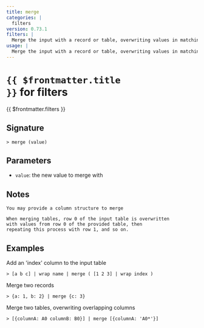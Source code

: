 ```yaml
---
title: merge
categories: |
  filters
version: 0.73.1
filters: |
  Merge the input with a record or table, overwriting values in matching columns.
usage: |
  Merge the input with a record or table, overwriting values in matching columns.
---
```


# <code>{{ $frontmatter.title }}</code> for filters

<div class='command-title'>{{ $frontmatter.filters }}</div>

## Signature

```> merge (value)```

## Parameters

 -  `value`: the new value to merge with

## Notes
```text
You may provide a column structure to merge

When merging tables, row 0 of the input table is overwritten
with values from row 0 of the provided table, then
repeating this process with row 1, and so on.
```
## Examples

Add an 'index' column to the input table
```shell
> [a b c] | wrap name | merge ( [1 2 3] | wrap index )
```

Merge two records
```shell
> {a: 1, b: 2} | merge {c: 3}
```

Merge two tables, overwriting overlapping columns
```shell
> [{columnA: A0 columnB: B0}] | merge [{columnA: 'A0*'}]
```
